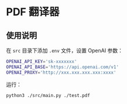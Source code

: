 # PDF 翻译器

## 使用说明

在 `src` 目录下添加 `.env` 文件，设置 OpenAI 参数：

```bash
OPENAI_API_KEY='sk-xxxxxxx'
OPENAI_API_BASE='https://api.openai.com/v1'
OPENAI_PROXY='http://xxx.xxx.xxx.xxx:xxxx'
```

运行：

```bash
python3 ./src/main.py ./test.pdf
```